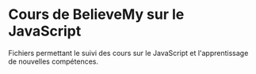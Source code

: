 # Cours de BelieveMy sur le JavaScript

Fichiers permettant le suivi des cours sur le JavaScript et l'apprentissage de nouvelles compétences.
